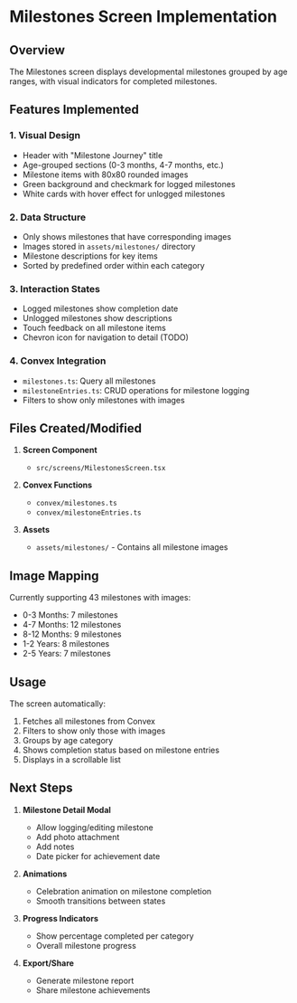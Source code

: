# Milestones Screen Implementation

## Overview

The Milestones screen displays developmental milestones grouped by age ranges, with visual indicators for completed milestones.

## Features Implemented

### 1. **Visual Design**
- Header with "Milestone Journey" title
- Age-grouped sections (0-3 months, 4-7 months, etc.)
- Milestone items with 80x80 rounded images
- Green background and checkmark for logged milestones
- White cards with hover effect for unlogged milestones

### 2. **Data Structure**
- Only shows milestones that have corresponding images
- Images stored in `assets/milestones/` directory
- Milestone descriptions for key items
- Sorted by predefined order within each category

### 3. **Interaction States**
- Logged milestones show completion date
- Unlogged milestones show descriptions
- Touch feedback on all milestone items
- Chevron icon for navigation to detail (TODO)

### 4. **Convex Integration**
- `milestones.ts`: Query all milestones
- `milestoneEntries.ts`: CRUD operations for milestone logging
- Filters to show only milestones with images

## Files Created/Modified

1. **Screen Component**
   - `src/screens/MilestonesScreen.tsx`

2. **Convex Functions**
   - `convex/milestones.ts`
   - `convex/milestoneEntries.ts`

3. **Assets**
   - `assets/milestones/` - Contains all milestone images

## Image Mapping

Currently supporting 43 milestones with images:
- 0-3 Months: 7 milestones
- 4-7 Months: 12 milestones
- 8-12 Months: 9 milestones
- 1-2 Years: 8 milestones
- 2-5 Years: 7 milestones

## Usage

The screen automatically:
1. Fetches all milestones from Convex
2. Filters to show only those with images
3. Groups by age category
4. Shows completion status based on milestone entries
5. Displays in a scrollable list

## Next Steps

1. **Milestone Detail Modal**
   - Allow logging/editing milestone
   - Add photo attachment
   - Add notes
   - Date picker for achievement date

2. **Animations**
   - Celebration animation on milestone completion
   - Smooth transitions between states

3. **Progress Indicators**
   - Show percentage completed per category
   - Overall milestone progress

4. **Export/Share**
   - Generate milestone report
   - Share milestone achievements